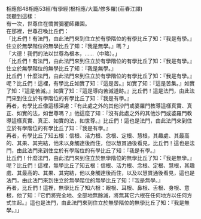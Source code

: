 相應部48相應53經/有學經(根相應/大篇/修多羅)(莊春江譯)  
我聽到這樣：  
有一次，世尊住在憍賞彌瞿師羅園。  
在那裡，世尊召喚比丘們：  
「比丘們！有法門，由此法門來到住立於有學階位的有學比丘了知：『我是有學。』住立於無學階位的無學比丘了知：『我是無學。』嗎？」  
「大德！我們的法以世尊為根本，……（中略）。」  
「比丘們！有法門，由此法門來到住立於有學階位的有學比丘了知：『我是有學。』住立於無學階位的無學比丘了知：『我是無學。』  
比丘們！什麼法門，由此法門來到住立於有學階位的有學比丘了知：『我是有學。』呢？比丘們！這裡，有學比丘如實了知：『這是苦。』如實了知：『這是苦集。』如實了知：『這是苦滅。』如實了知：『這是導向苦滅道跡。』比丘們！這是法門，由此法門來到住立於有學階位的有學比丘了知：『我是有學。』  
再者，有學比丘像這樣深慮：『有此處之外的其他沙門或婆羅門教導這樣真實、真正、如實的法，如世尊嗎？』他這麼了知：『沒有此處之外的其他沙門或婆羅門教導這樣真實、真正、如實的法，如世尊。』比丘們！這也是法門，由此法門來到住立於有學階位的有學比丘了知：『我是有學。』  
再者，有學比丘了知五根：信根、活力根、念根、定根、慧根，其趣處、其最高的、其果、其完結，他未以身觸達後而住，但以慧貫通後看見，比丘們！這也是法門，由此法門來到住立於有學階位的有學比丘了知：『我是有學。』  
比丘們！什麼法門，由此法門來到住立於無學階位的無學比丘了知：『我是無學。』呢？比丘們！這裡，無學比丘了知五根：信根、活力根、念根、定根、慧根，其趣處、其最高的、其果、其完結，他以身觸達後而住，以及以慧貫通後看見，這也是法門，由此法門來到住立於無學階位的無學比丘了知：『我是無學。』  
再者，比丘們！這裡，無學比丘了知六根：眼根、耳根、鼻根、舌根、身根、意根，他了知：『它們將完全地、全部地無餘滅，將無其它六根在任何地方以任何方式生起。』這也是法門，由此法門來到住立於無學階位的無學比丘了知：『我是無學。』」  
  
  
